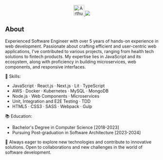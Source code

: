 <a href="https://arthurvasconcellos.com/" target="_blank">
  <div align="center">
    <img src="https://arthurvasconcellos.com/_next/image?url=%2Ffavicon.ico&w=64&q=75" alt="Arthur Vasconcellos Website" width="35" />
    <img src="https://img.shields.io/badge/-arthurvasconcellos.com-0f2027?style=flat-square&logo=xxxxxxx&logoColor=white&link=https://arthurvasconcellos.com/" />
  </div>
</a>

## About

Experienced Software Engineer with over 5 years of hands-on experience in web development. Passionate about crafting efficient and user-centric web applications, I've contributed to various projects, ranging from health tech solutions to fintech products. My expertise lies in JavaScript and its ecosystem, along with proficiency in building microservices, web components, and responsive interfaces.

🔧 Skills:

- JavaScript · React.js · Next.js · Lit · TypeScript
- AWS · Docker · Kubernetes · MySQL · MongoDB
- Node.js · Web Components · Microservices
- Unit, Integration and E2E Testing · TDD
- HTML5 · CSS3 · SASS · Webpack · Gulp

📚 Education:

- Bachelor's Degree in Computer Science [2018-2023]
- Pursuing Post-graduation in Software Architecture [2023-2024]

🌱 Always eager to explore new technologies and contribute to innovative solutions. Open to collaborations and new challenges in the world of software development.

<!-- ## Main Tech Stack

<img align="left" height="50" src="./images/javascript.svg" alt="JavaScript" />
<img align="left" height="50" src="./images/typescript.svg" alt="TypeScript" />
<img align="left" height="50" src="./images/nodejs.svg" alt="Node.js" />
<img align="left" height="50" src="./images/reactjs.svg" alt="React" />

<br />
<br />

## Other skills

<img align="left" height="35" src="./images/next.png" />
<img align="left" height="35" src="./images/nest.svg" />
<img align="left" height="35" src="./images/express.svg" />
<img align="left" height="35" src="./images/docker.svg" />
<img align="left" height="35" src="./images/aws.svg" />
<img align="left" height="35" src="./images/serverless.svg" />
<img align="left" height="35" src="./images/kubernetes.svg" />
<img align="left" height="35" src="./images/mongodb.svg" />
<img align="left" height="35" src="./images/mysql.svg" />
<img align="left" height="35" src="./images/postgres.svg" />
<img align="left" height="35" src="./images/html5.svg" />
<img align="left" height="35" src="./images/css3.svg" />
<img align="left" height="35" src="./images/sass.svg" />
<img align="left" height="35" src="./images/bootstrap.svg" />

<br />
<br /> -->
